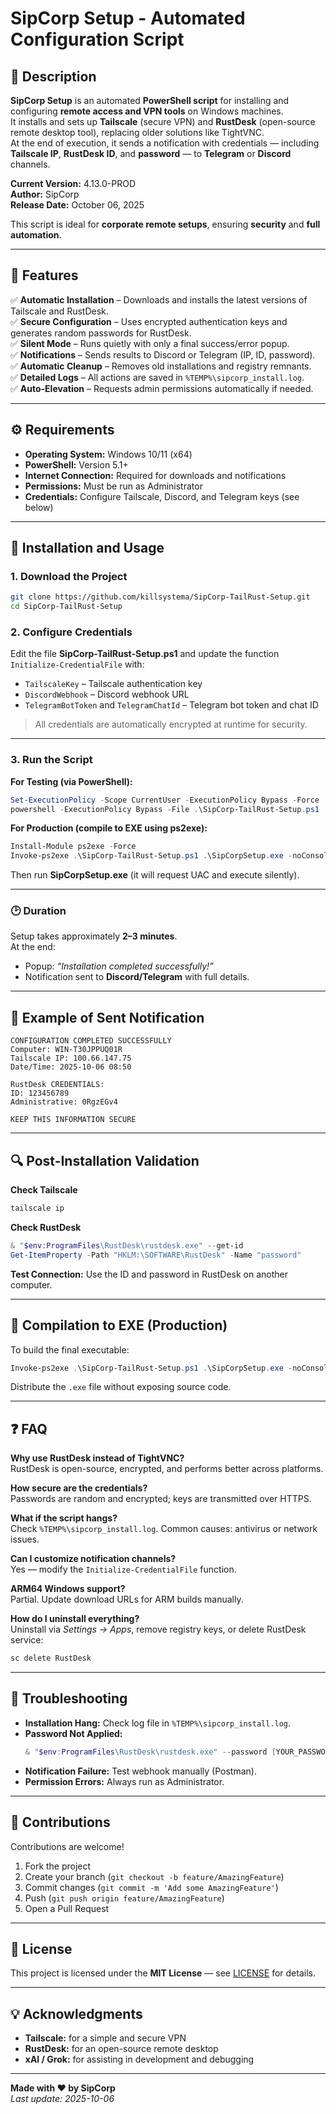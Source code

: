 # SipCorp Setup - Automated Configuration Script

## 🧩 Description
**SipCorp Setup** is an automated **PowerShell script** for installing and configuring **remote access and VPN tools** on Windows machines.  
It installs and sets up **Tailscale** (secure VPN) and **RustDesk** (open-source remote desktop tool), replacing older solutions like TightVNC.  
At the end of execution, it sends a notification with credentials — including **Tailscale IP**, **RustDesk ID**, and **password** — to **Telegram** or **Discord** channels.

**Current Version:** 4.13.0-PROD  
**Author:** SipCorp  
**Release Date:** October 06, 2025  

This script is ideal for **corporate remote setups**, ensuring **security** and **full automation**.

---

## 🚀 Features

✅ **Automatic Installation** – Downloads and installs the latest versions of Tailscale and RustDesk.  
✅ **Secure Configuration** – Uses encrypted authentication keys and generates random passwords for RustDesk.  
✅ **Silent Mode** – Runs quietly with only a final success/error popup.  
✅ **Notifications** – Sends results to Discord or Telegram (IP, ID, password).  
✅ **Automatic Cleanup** – Removes old installations and registry remnants.  
✅ **Detailed Logs** – All actions are saved in `%TEMP%\sipcorp_install.log`.  
✅ **Auto-Elevation** – Requests admin permissions automatically if needed.

---

## ⚙️ Requirements

- **Operating System:** Windows 10/11 (x64)  
- **PowerShell:** Version 5.1+  
- **Internet Connection:** Required for downloads and notifications  
- **Permissions:** Must be run as Administrator  
- **Credentials:** Configure Tailscale, Discord, and Telegram keys (see below)

---

## 🧰 Installation and Usage

### 1. Download the Project
```bash
git clone https://github.com/killsystema/SipCorp-TailRust-Setup.git
cd SipCorp-TailRust-Setup
```

### 2. Configure Credentials 
Edit the file **SipCorp-TailRust-Setup.ps1** and update the function `Initialize-CredentialFile` with:

- `TailscaleKey` – Tailscale authentication key  
- `DiscordWebhook` – Discord webhook URL  
- `TelegramBotToken` and `TelegramChatId` – Telegram bot token and chat ID  

> All credentials are automatically encrypted at runtime for security.

---

### 3. Run the Script

**For Testing (via PowerShell):**
```powershell
Set-ExecutionPolicy -Scope CurrentUser -ExecutionPolicy Bypass -Force
powershell -ExecutionPolicy Bypass -File .\SipCorp-TailRust-Setup.ps1
```

**For Production (compile to EXE using ps2exe):**
```powershell
Install-Module ps2exe -Force
Invoke-ps2exe .\SipCorp-TailRust-Setup.ps1 .\SipCorpSetup.exe -noConsole -requireAdmin -version "4.13.0"
```

Then run **SipCorpSetup.exe** (it will request UAC and execute silently).

---

### 🕑 Duration
Setup takes approximately **2–3 minutes**.  
At the end:
- Popup: *“Installation completed successfully!”*  
- Notification sent to **Discord/Telegram** with full details.

---

## 📨 Example of Sent Notification

```
CONFIGURATION COMPLETED SUCCESSFULLY
Computer: WIN-T30JPPUQ01R
Tailscale IP: 100.66.147.75
Date/Time: 2025-10-06 08:50

RustDesk CREDENTIALS:
ID: 123456789
Administrative: 0RgzEGv4

KEEP THIS INFORMATION SECURE
```

---

## 🔍 Post-Installation Validation

**Check Tailscale**
```cmd
tailscale ip
```

**Check RustDesk**
```powershell
& "$env:ProgramFiles\RustDesk\rustdesk.exe" --get-id
Get-ItemProperty -Path "HKLM:\SOFTWARE\RustDesk" -Name "password"
```

**Test Connection:** Use the ID and password in RustDesk on another computer.

---

## 🧱 Compilation to EXE (Production)

To build the final executable:
```powershell
Invoke-ps2exe .\SipCorp-TailRust-Setup.ps1 .\SipCorpSetup.exe -noConsole -iconFile .\word.ico -requireAdmin -version "4.13.0" -title "SipCorp Setup v4.13"
```

Distribute the `.exe` file without exposing source code.

---

## ❓ FAQ

**Why use RustDesk instead of TightVNC?**  
RustDesk is open-source, encrypted, and performs better across platforms.

**How secure are the credentials?**  
Passwords are random and encrypted; keys are transmitted over HTTPS.

**What if the script hangs?**  
Check `%TEMP%\sipcorp_install.log`. Common causes: antivirus or network issues.

**Can I customize notification channels?**  
Yes — modify the `Initialize-CredentialFile` function.

**ARM64 Windows support?**  
Partial. Update download URLs for ARM builds manually.

**How do I uninstall everything?**  
Uninstall via *Settings → Apps*, remove registry keys, or delete RustDesk service:
```cmd
sc delete RustDesk
```

---

## 🧩 Troubleshooting

- **Installation Hang:** Check log file in `%TEMP%\sipcorp_install.log`.  
- **Password Not Applied:**  
  ```powershell
  & "$env:ProgramFiles\RustDesk\rustdesk.exe" --password [YOUR_PASSWORD]
  ```
- **Notification Failure:** Test webhook manually (Postman).  
- **Permission Errors:** Always run as Administrator.

---

## 🤝 Contributions

Contributions are welcome!

1. Fork the project  
2. Create your branch (`git checkout -b feature/AmazingFeature`)  
3. Commit changes (`git commit -m 'Add some AmazingFeature'`)  
4. Push (`git push origin feature/AmazingFeature`)  
5. Open a Pull Request

---

## 🪪 License

This project is licensed under the **MIT License** — see [LICENSE](LICENSE) for details.

---

## 💡 Acknowledgments

- **Tailscale:** for a simple and secure VPN  
- **RustDesk:** for an open-source remote desktop  
- **xAI / Grok:** for assisting in development and debugging  

---

**Made with ❤️ by SipCorp**  
*Last update: 2025-10-06*
